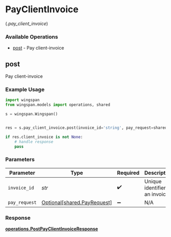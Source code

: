 # PayClientInvoice
(*.pay_client_invoice*)

### Available Operations

* [post](#post) - Pay client-invoice

## post

Pay client-invoice

### Example Usage

```python
import wingspan
from wingspan.models import operations, shared

s = wingspan.Wingspan()


res = s.pay_client_invoice.post(invoice_id='string', pay_request=shared.PayRequest())

if res.client_invoice is not None:
    # handle response
    pass
```

### Parameters

| Parameter                                                        | Type                                                             | Required                                                         | Description                                                      |
| ---------------------------------------------------------------- | ---------------------------------------------------------------- | ---------------------------------------------------------------- | ---------------------------------------------------------------- |
| `invoice_id`                                                     | *str*                                                            | :heavy_check_mark:                                               | Unique identifier of an invoice                                  |
| `pay_request`                                                    | [Optional[shared.PayRequest]](../../models/shared/payrequest.md) | :heavy_minus_sign:                                               | N/A                                                              |


### Response

**[operations.PostPayClientInvoiceResponse](../../models/operations/postpayclientinvoiceresponse.md)**

